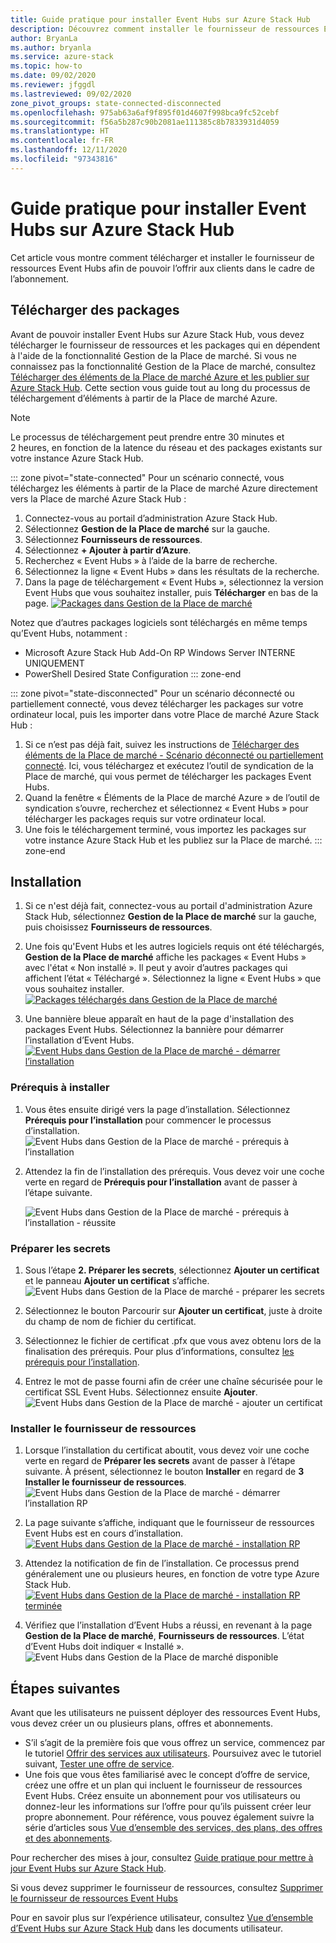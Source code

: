 ```yaml
---
title: Guide pratique pour installer Event Hubs sur Azure Stack Hub
description: Découvrez comment installer le fournisseur de ressources Event Hubs sur Azure Stack Hub.
author: BryanLa
ms.author: bryanla
ms.service: azure-stack
ms.topic: how-to
ms.date: 09/02/2020
ms.reviewer: jfggdl
ms.lastreviewed: 09/02/2020
zone_pivot_groups: state-connected-disconnected
ms.openlocfilehash: 975ab63a6af9f895f01d4607f998bca9fc52cebf
ms.sourcegitcommit: f56a5b287c90b2081ae111385c8b7833931d4059
ms.translationtype: HT
ms.contentlocale: fr-FR
ms.lasthandoff: 12/11/2020
ms.locfileid: "97343816"
---
```

# <a name="how-to-install-event-hubs-on-azure-stack-hub"></a>Guide pratique pour installer Event Hubs sur Azure Stack Hub

Cet article vous montre comment télécharger et installer le fournisseur de ressources Event Hubs afin de pouvoir l’offrir aux clients dans le cadre de l’abonnement.

## <a name="download-packages"></a>Télécharger des packages

Avant de pouvoir installer Event Hubs sur Azure Stack Hub, vous devez télécharger le fournisseur de ressources et les packages qui en dépendent à l'aide de la fonctionnalité Gestion de la Place de marché. Si vous ne connaissez pas la fonctionnalité Gestion de la Place de marché, consultez [Télécharger des éléments de la Place de marché Azure et les publier sur Azure Stack Hub](azure-stack-download-azure-marketplace-item.md). Cette section vous guide tout au long du processus de téléchargement d’éléments à partir de la Place de marché Azure. 

> [!NOTE]
> Le processus de téléchargement peut prendre entre 30 minutes et 2 heures, en fonction de la latence du réseau et des packages existants sur votre instance Azure Stack Hub. 

::: zone pivot="state-connected"
Pour un scénario connecté, vous téléchargez les éléments à partir de la Place de marché Azure directement vers la Place de marché Azure Stack Hub :

1. Connectez-vous au portail d’administration Azure Stack Hub.
2. Sélectionnez **Gestion de la Place de marché** sur la gauche.
3. Sélectionnez **Fournisseurs de ressources**.
4. Sélectionnez **+ Ajouter à partir d’Azure**.
5. Recherchez « Event Hubs » à l’aide de la barre de recherche.
6. Sélectionnez la ligne « Event Hubs » dans les résultats de la recherche. 
7. Dans la page de téléchargement « Event Hubs », sélectionnez la version Event Hubs que vous souhaitez installer, puis **Télécharger** en bas de la page. 
   [![Packages dans Gestion de la Place de marché](media/event-hubs-rp-install/1-marketplace-management-download.png)](media/event-hubs-rp-install/1-marketplace-management-download.png#lightbox)

Notez que d’autres packages logiciels sont téléchargés en même temps qu’Event Hubs, notamment :

- Microsoft Azure Stack Hub Add-On RP Windows Server INTERNE UNIQUEMENT
- PowerShell Desired State Configuration
::: zone-end

::: zone pivot="state-disconnected"
Pour un scénario déconnecté ou partiellement connecté, vous devez télécharger les packages sur votre ordinateur local, puis les importer dans votre Place de marché Azure Stack Hub :

1. Si ce n’est pas déjà fait, suivez les instructions de [Télécharger des éléments de la Place de marché - Scénario déconnecté ou partiellement connecté](azure-stack-download-azure-marketplace-item.md?pivots=state-disconnected). Ici, vous téléchargez et exécutez l’outil de syndication de la Place de marché, qui vous permet de télécharger les packages Event Hubs.
2. Quand la fenêtre « Éléments de la Place de marché Azure » de l’outil de syndication s’ouvre, recherchez et sélectionnez « Event Hubs » pour télécharger les packages requis sur votre ordinateur local.
3. Une fois le téléchargement terminé, vous importez les packages sur votre instance Azure Stack Hub et les publiez sur la Place de marché. 
::: zone-end

## <a name="installation"></a>Installation 

1. Si ce n'est déjà fait, connectez-vous au portail d'administration Azure Stack Hub, sélectionnez **Gestion de la Place de marché** sur la gauche, puis choisissez **Fournisseurs de ressources**.
2. Une fois qu'Event Hubs et les autres logiciels requis ont été téléchargés, **Gestion de la Place de marché** affiche les packages « Event Hubs » avec l'état « Non installé ». Il peut y avoir d’autres packages qui affichent l’état « Téléchargé ». Sélectionnez la ligne « Event Hubs » que vous souhaitez installer.
   [![Packages téléchargés dans Gestion de la Place de marché](media/event-hubs-rp-install/2-marketplace-management-downloaded.png)](media/event-hubs-rp-install/2-marketplace-management-downloaded.png#lightbox)
 
3. Une bannière bleue apparaît en haut de la page d'installation des packages Event Hubs. Sélectionnez la bannière pour démarrer l’installation d’Event Hubs.
   [![Event Hubs dans Gestion de la Place de marché - démarrer l’installation](media/event-hubs-rp-install/3-marketplace-management-install-ready.png)](media/event-hubs-rp-install/3-marketplace-management-install-ready.png#lightbox)

### <a name="install-prerequisites"></a>Prérequis à installer

1. Vous êtes ensuite dirigé vers la page d’installation. Sélectionnez **Prérequis pour l’installation** pour commencer le processus d’installation.
   ![Event Hubs dans Gestion de la Place de marché - prérequis à l’installation](media/event-hubs-rp-install/4-marketplace-management-install-prereqs-start.png)
 
2. Attendez la fin de l’installation des prérequis. Vous devez voir une coche verte en regard de **Prérequis pour l’installation** avant de passer à l’étape suivante.

   ![Event Hubs dans Gestion de la Place de marché - prérequis à l’installation - réussite](media/event-hubs-rp-install/5-marketplace-management-install-prereqs-succeeded.png)

### <a name="prepare-secrets"></a>Préparer les secrets 

1. Sous l’étape **2. Préparer les secrets**, sélectionnez **Ajouter un certificat** et le panneau **Ajouter un certificat** s’affiche.
   ![Event Hubs dans Gestion de la Place de marché - préparer les secrets](media/event-hubs-rp-install/6-marketplace-management-install-prepare-secrets.png)

2. Sélectionnez le bouton Parcourir sur **Ajouter un certificat**, juste à droite du champ de nom de fichier du certificat.
3. Sélectionnez le fichier de certificat .pfx que vous avez obtenu lors de la finalisation des prérequis. Pour plus d’informations, consultez [les prérequis pour l’installation](event-hubs-rp-prerequisites.md). 

4. Entrez le mot de passe fourni afin de créer une chaîne sécurisée pour le certificat SSL Event Hubs. Sélectionnez ensuite **Ajouter**.
   ![Event Hubs dans Gestion de la Place de marché - ajouter un certificat](media/event-hubs-rp-install/7-marketplace-management-install-prepare-secrets-add-cert.png)

### <a name="install-resource-provider"></a>Installer le fournisseur de ressources

1. Lorsque l’installation du certificat aboutit, vous devez voir une coche verte en regard de **Préparer les secrets** avant de passer à l’étape suivante. À présent, sélectionnez le bouton **Installer** en regard de **3 Installer le fournisseur de ressources**.
   ![Event Hubs dans Gestion de la Place de marché - démarrer l’installation RP](media/event-hubs-rp-install/8-marketplace-management-install-start.png)
 
2. La page suivante s’affiche, indiquant que le fournisseur de ressources Event Hubs est en cours d’installation.
   [![Event Hubs dans Gestion de la Place de marché - installation RP](media/event-hubs-rp-install/9-marketplace-management-install-inprogress.png)](media/event-hubs-rp-install/9-marketplace-management-install-inprogress.png#lightbox)
 
3. Attendez la notification de fin de l’installation. Ce processus prend généralement une ou plusieurs heures, en fonction de votre type Azure Stack Hub. 
   [![Event Hubs dans Gestion de la Place de marché - installation RP terminée](media/event-hubs-rp-install/10-marketplace-management-install-complete.png)](media/event-hubs-rp-install/10-marketplace-management-install-complete.png#lightbox)

4. Vérifiez que l’installation d’Event Hubs a réussi, en revenant à la page **Gestion de la Place de marché**, **Fournisseurs de ressources**. L’état d’Event Hubs doit indiquer « Installé ».
   ![Event Hubs dans Gestion de la Place de marché disponible](media/event-hubs-rp-install/11-marketplace-management-rps-installed.png)

## <a name="next-steps"></a>Étapes suivantes

Avant que les utilisateurs ne puissent déployer des ressources Event Hubs, vous devez créer un ou plusieurs plans, offres et abonnements. 

- S’il s’agit de la première fois que vous offrez un service, commencez par le tutoriel [Offrir des services aux utilisateurs](tutorial-offer-services.md). Poursuivez avec le tutoriel suivant, [Tester une offre de service](tutorial-test-offer.md).
- Une fois que vous êtes familiarisé avec le concept d’offre de service, créez une offre et un plan qui incluent le fournisseur de ressources Event Hubs. Créez ensuite un abonnement pour vos utilisateurs ou donnez-leur les informations sur l’offre pour qu’ils puissent créer leur propre abonnement. Pour référence, vous pouvez également suivre la série d’articles sous [Vue d’ensemble des services, des plans, des offres et des abonnements](service-plan-offer-subscription-overview.md).

Pour rechercher des mises à jour, consultez [Guide pratique pour mettre à jour Event Hubs sur Azure Stack Hub](resource-provider-apply-updates.md).

Si vous devez supprimer le fournisseur de ressources, consultez [Supprimer le fournisseur de ressources Event Hubs](event-hubs-rp-remove.md)

Pour en savoir plus sur l’expérience utilisateur, consultez [Vue d’ensemble d’Event Hubs sur Azure Stack Hub](../user/event-hubs-overview.md) dans les documents utilisateur.
